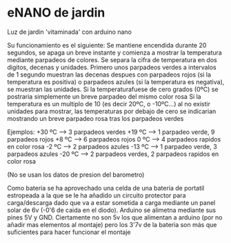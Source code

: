 # eNANO de jardin
Luz de jardin 'vitaminada' con arduino nano

 Su funcionamiento es el siguiente: 
 Se mantiene encendida durante 20 segundos,  se apaga un breve instante 
 y comienza a mostrar la temperatura mediante parpadeos de colores.
 Se separa la cifra de temperatura en dos digitos, decenas y unidades.
 Primero unos parpadeos verdes a intervalos de 1 segundo muestran las decenas
 despues con parpadeos rojos (si la temperatura es positiva) o
 parpadeos azules (si la temperatura es negativa), se muestran las unidades.
 Si la temperaturafuese de cero grados (0ºC) se postraria simplemente un breve parpadeo del mismo color rosa 
 Si la temperatura es un multiplo de 10 (es decir 20ºC, o -10ºC...) al no existir unidades para mostrar,
 las temperaturas por debajo de cero se indicarian mostrando un breve parpadeo rosa tras los parpadeos verdes

 Ejemplos:
 +30 ºC --> 3 parpadeos verdes
 +19 ºC --> 1 parpadeo verde, 9 parpadeos rojos
  +8 ºC --> 6 parpadeos rojos
   0 ºC --> 4 parpadeos rapidos en color rosa
  -2 ºC --> 2 parpadeos azules
 -13 ºC --> 1 parpadeo verde, 3 parpadeos azules
 -20 ºC --> 2 parpadeos verdes, 2 parpadeos rapidos en color rosa


  (No se usan los datos de presion del barometro)
  
  
  Como bateria se ha aprovechado una celda de una bateria de portatil estropeada a la que se le ha añadido
  un circuito protector para carga/descarga dado que va a estar sometida a carga mediante 
  un panel solar de 6v (-0'6 de caida en el diodo).
  Arduino se alimetna  mediante sus pines 5V y GND.
  Ciertamente no son 5v los que alimentan a arduino (por no añadir mas elementos al montaje)
  pero los 3'7v de la bateria son más que suficientes para hacer funcionar el montaje  
  
